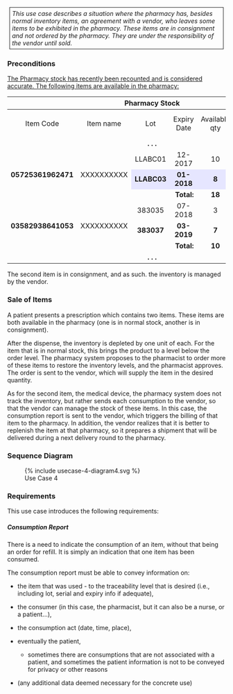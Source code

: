 <style>
  .table-usecase {
    width: 100%;
  }

  .table-usecase > thead > tr > th,
  .table-usecase > tbody > tr > th,
  .table-usecase > tfoot > tr > th,
  .table-usecase > thead > tr > td,
  .table-usecase > tbody > tr > td,
  .table-usecase > tfoot > tr > td {
    text-align: center;
  }

  .table-usecase .cell-shaded {
    background-color: #e6e6ff;
  }
  
  .table-usecase .cell-fat-bottom {
    border-bottom-width: 3px;
    border-bottom-color: #cccccc;
  }
</style>

<div style="  border: 1px solid; padding: 5px; margin: 5px;">
<i>This use case describes a situation where the pharmacy has, besides
normal inventory items, an agreement with a vendor, who leaves some
items to be exhibited in the pharmacy. These items are in consignment
and not ordered by the pharmacy. They are under the responsibility of
the vendor until sold.</i>
</div>

### Preconditions

<u>The Pharmacy stock has recently been recounted and is considered
accurate. The following items are available in the pharmacy:</u>

<table class="table-bordered table-usecase">
  <thead>
    <tr>
      <th colspan="7">Pharmacy Stock</th>
    </tr>
  </thead>
  <tbody>
    <tr>
      <td>Item Code</td>
      <td>Item name</td>
      <td>Lot</td>
      <td>Expiry Date</td>
      <td>Available qty</td>
      <td>Reorder level</td>
      <td>Default order qty</td>
    </tr>
    <tr>
      <td colspan="7"><strong>. . .</strong></td>
    </tr>
    <tr>
      <td rowspan="3"><strong>05725361962471</strong></td>
      <td rowspan="3">XXXXXXXXXX</td>
      <td>LLABC01</td>
      <td>12-2017</td>
      <td>10</td>
      <td>&nbsp;</td>
      <td>&nbsp;</td>
    </tr>
    <tr>
      <td class="cell-shaded"><strong>LLABC03</strong></td>
      <td class="cell-shaded"><strong>01-2018</strong></td>
      <td class="cell-shaded" style="border-bottom-width: 3px;
    border-bottom-color: #cccccc;"><strong>8</strong></td>
      <td class="cell-shaded">&nbsp;</td>
      <td class="cell-shaded">&nbsp;</td>
    </tr>
    <tr>
      <td colspan="2" style="text-align:right;"><strong>Total:</strong></td>
      <td><strong>18</strong></td>
      <td>5</td>
      <td>10</td>
    </tr>
    <tr>
      <td rowspan="3"><strong>03582938641053</strong></td>
      <td rowspan="3">XXXXXXXXXX</td>
      <td>383035</td>
      <td>07-2018</td>
      <td>3</td>
      <td>&nbsp;</td>
      <td>&nbsp;</td>
    </tr>
    <tr>
      <td><strong>383037</strong></td>
      <td><strong>03-2019</strong></td>
      <td style="border-bottom-width: 3px;
    border-bottom-color: #cccccc;"><strong>7</strong></td>
      <td>&nbsp;</td>
      <td>&nbsp;</td>
    </tr>
    <tr>
      <td colspan="2" style="text-align:right;"><strong>Total:</strong></td>
      <td><strong>10</strong></td>
      <td>&nbsp;</td>
      <td>&nbsp;</td>
    </tr>
    <tr>
      <td colspan="7"><strong>. . .</strong></td>
    </tr>
  </tbody>
</table>

The second item is in consignment, and as such. the inventory is managed
by the vendor.

### Sale of Items

A patient presents a prescription which contains two items. These items
are both available in the pharmacy (one is in normal stock, another is
in consignment).

After the dispense, the inventory is depleted by one unit of each. For
the item that is in normal stock, this brings the product to a level
below the order level. The pharmacy system proposes to the pharmacist to
order more of these items to restore the inventory levels, and the
pharmacist approves. The order is sent to the vendor, which will supply
the item in the desired quantity.

As for the second item, the medical device, the pharmacy system does not
track the inventory, but rather sends each consumption to the vendor, so
that the vendor can manage the stock of these items. In this case, the
consumption report is sent to the vendor, which triggers the billing of
that item to the pharmacy. In addition, the vendor realizes that it is
better to replenish the item at that pharmacy, so it prepares a shipment
that will be delivered during a next delivery round to the pharmacy.

### Sequence Diagram

  <figure>
    {% include usecase-4-diagram4.svg %}
    <figcaption>Use Case 4</figcaption>
  </figure>

### Requirements

This use case introduces the following requirements:

##### **Consumption Report**

There is a need to indicate the consumption of an item, without that
being an order for refill. It is simply an indication that one item has
been consumed.

The consumption report must be able to convey information on:

- the item that was used - to the traceability level that is desired (i.e., including lot, serial and expiry info if adequate),

- the consumer (in this case, the pharmacist, but it can also be a nurse, or a patient…),

- the consumption act (date, time, place),

- eventually the patient,

  - sometimes there are consumptions that are not associated with a patient, and sometimes the patient information is not to be conveyed for privacy or other reasons

- (any additional data deemed necessary for the concrete use)


